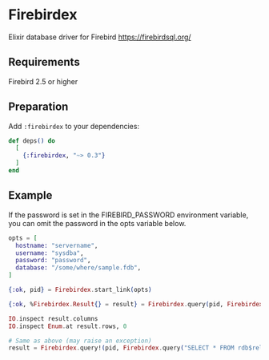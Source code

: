 # Firebirdex

Elixir database driver for Firebird https://firebirdsql.org/

## Requirements

Firebird 2.5 or higher

## Preparation

Add `:firebirdex` to your dependencies:

```elixir
def deps() do
  [
    {:firebirdex, "~> 0.3"}
  ]
end
```

## Example

If the password is set in the FIREBIRD_PASSWORD environment variable, you can omit the password in the opts variable below.

```elixir
opts = [
  hostname: "servername",
  username: "sysdba",
  password: "password",
  database: "/some/where/sample.fdb",
]

{:ok, pid} = Firebirdex.start_link(opts)

{:ok, %Firebirdex.Result{} = result} = Firebirdex.query(pid, Firebirdex.query("SELECT * FROM rdb$relations where rdb$system_flag = ?", [1]))

IO.inspect result.columns
IO.inspect Enum.at result.rows, 0

# Same as above (may raise an exception)
result = Firebirdex.query!(pid, Firebirdex.query("SELECT * FROM rdb$relations where rdb$system_flag = ?", [1]))
```

